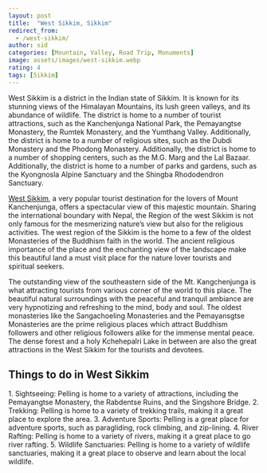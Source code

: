 ```yaml
---
layout: post
title:  "West Sikkim, Sikkim"
redirect_from:
  - /west-sikkim/
author: sid
categories: [Mountain, Valley, Road Trip, Monuments]
image: assets/images/west-sikkim.webp
rating: 4
tags: [Sikkim]
---
```

West Sikkim is a district in the Indian state of Sikkim. It is known for its stunning views of the Himalayan Mountains, its lush green valleys, and its abundance of wildlife. The district is home to a number of tourist attractions, such as the Kanchenjunga National Park, the Pemayangtse Monastery, the Rumtek Monastery, and the Yumthang Valley. Additionally, the district is home to a number of religious sites, such as the Dubdi Monastery and the Phodong Monastery. Additionally, the district is home to a number of shopping centers, such as the M.G. Marg and the Lal Bazaar. Additionally, the district is home to a number of parks and gardens, such as the Kyongnosla Alpine Sanctuary and the Shingba Rhododendron Sanctuary.

[West Sikkim](https://www.justwravel.com/package/Sikkim-Road-Trip), a very popular tourist destination for the lovers of Mount Kanchenjunga, offers a spectacular view of this majestic mountain. Sharing the international boundary with Nepal, the Region of the west Sikkim is not only famous for the mesmerizing nature’s view but also for the religious activities. The west region of the Sikkim is the home to a few of the oldest Monasteries of the Buddhism faith in the world. The ancient religious importance of the place and the enchanting view of the landscape make this beautiful land a must visit place for the nature lover tourists and spiritual seekers.

The outstanding view of the southeastern side of the Mt. Kangchenjunga is what attracting tourists from various corner of the world to this place. The beautiful natural surroundings with the peaceful and tranquil ambiance are very hypnotizing and refreshing to the mind, body and soul. The oldest monasteries like the Sangachoeling Monasteries and the Pemayansgtse Monasteries are the prime religious places which attract Buddhism followers and other religious followers alike for the immense mental peace. The dense forest and a holy Kchehepalri Lake in between are also the great attractions in the West Sikkim for the tourists and devotees.

<h2>Things to do in West Sikkim</h2>
1. Sightseeing: Pelling is home to a variety of attractions, including the Pemayangtse Monastery, the Rabdentse Ruins, and the Singshore Bridge.
2. Trekking: Pelling is home to a variety of trekking trails, making it a great place to explore the area.
3. Adventure Sports: Pelling is a great place for adventure sports, such as paragliding, rock climbing, and zip-lining.
4. River Rafting: Pelling is home to a variety of rivers, making it a great place to go river rafting.
5. Wildlife Sanctuaries: Pelling is home to a variety of wildlife sanctuaries, making it a great place to observe and learn about the local wildlife.


<div class="pa-carousel-widget" style="width:100%; height:480px; display:none;"
  data-link="https://www.justwravel.com/package/Sikkim-Road-Trip"
  data-title="West Sikkim, Sikkim"
  data-description="Mountain, Valley, Road Trip, Monuments, Ruins"
  data-delay="3">
  <object data="https://lh3.googleusercontent.com/1l9u4DLsQS0CB8fO5Wefm5x3scQrkMxJ1XAN_aRKfygg3R69HXMMxLLOpKOzjWOYQC3aTfftxIa8wdc8_5zLSQyU83XAX1vvEbAEbW5djOxC6ylCbQK9Yrb7geXNRkel2Zr1K_lzvt8=w960-rw-h720"></object>
  <object data="https://lh3.googleusercontent.com/nqIIBoXTfS9HerK-nKnIDGYHjKJYNMTplCs503ZYHT9DMXvfg-JSyaV69NIgOEZvvZNH0nFp-7BrMoC7xwViZQxplBHqiu8PF1JGTK6Jw30xKeRjRh7u_EuPGGbJpQ6SQ06usZ3cEA0=w960-rw-h720"></object>
  <object data="https://lh3.googleusercontent.com/L6QIyW40_lVTvEuabpOTxLlIx1aoGYWfZhOfCseaAV_IburziycjdIcwfCy03afOReO3B9K7Gq9yfDD10vpn9O632GARDoMBktvDINKJsQvd0g4eSqnHzK341WUrXkXZCo68t27Vzo8=w960-rw-h720"></object>
  <object data="https://lh3.googleusercontent.com/bzBy_qH5fQpt9ev_Y-73J6g5u5xD7f5HTdN3ebj6FYt1GZsLCz3ihwwX22vrZbNLMB03oC9piqesIQ076_lcLw5ZutwhlDvo0U4n1VcJIEVW935yd8zRnX8rIttA_zX3uqF-nwlAA3c=w960-rw-h720"></object>
  <object data="https://lh3.googleusercontent.com/JT9FFXyTa1z8DNPBxLcgC24sPjKuJBPU_Nsdo20yfvKHCLMp9vZ6sApevMQs5fwtkAs0v03VOnWRUm8ZqcvSZs63WDKbREtiuIPr1m7ByUn07BdI4_muYWj2GYWpJZYSWlq9b5z4nTM=w960-rw-h720"></object>
  <object data="https://lh3.googleusercontent.com/Ebl_2345OCWo8-dv_PvflKJxfQN4GJ1JGR4M4aXGM6TZdgJKdKpxKdonC9n1qB0pRBh4QhmK4nvMUFE2WkFfKeEs09J5BMedCUTbw1ipbPy5bFhq73XfC88aNiPIGN8erWotsdR-5yI=w960-rw-h720"></object>
  <object data="https://lh3.googleusercontent.com/Rdl7udf0WQxtJKbLTiQ_eDF62swrjYshyK85M-d6REmUiGjCcimks7w9ebC_e0fORtq_zMj3OXeeRZnPtyHo36oWP0Y0_8E4WuSr6cXIXIEIodF2Wv4NWhcj9HRlf7E77zSO-XNVo_c=w960-rw-h720"></object>
  <object data="https://lh3.googleusercontent.com/zdEkseDyTFQezNNOfGLv6qGTQMHZ6mNZONm4O15SKAAE3rwAGO8qwOtfIelR4DJBRvrLIDAK3Op_Cu-BFJVu8L8JoBmtgn5h4zG2xlOgJlWayWN0moeFTGtW76oQjVdCKebCuBTougg=w960-rw-h720"></object>
  <object data="https://lh3.googleusercontent.com/l_px0s--dBJgLUDLxrDdrxX8iAOR9cYsXSeDaWV2fTZHXfIXizoVovV9B8IkVQQXZ-VWrnLMOvZnWHnsFWzO-sjeWRYdZetFqeutBEQBzcOIPD-HH5KO3qeUAC3Ppriz6h7bSRHRxvs=w960-rw-h720"></object>
  <object data="https://lh3.googleusercontent.com/FN6nhQTqpub2fRue-xpFtc4V7JM4IYyjIddXyXA85uoyWSBNG8BDjtrEyj8PAJyKDpw3jZLS-KW8G-ZyntHNB24PzzLiRACozSvwTj4CAdFSb-1DbmLH_QgiztTg9ieOAAMHz-YAGh0=w960-rw-h720"></object>
  <object data="https://lh3.googleusercontent.com/pXnDLTuRUUl8z9ekblz6prL-P20pvWCr04hkU3p0qXXvE_r1AOFODZ-Dsvg6p5CejimUJDHZXnBS3Vpry3hGk93KS0m5RZZ_B02suAvZMLXrqE0DJ44MICzBn7S6X--0fPcHcpdgYSw=w960-rw-h720"></object>
  <object data="https://lh3.googleusercontent.com/WPofN4Y4kWPKkyxvba-K0Iz3zYvGdsohHEZwEur9VM0IPlGCHA5yqbHFVcO7FgZJhBZry3aMnFwQdOJOmSTX3mi1dPGOMyfIsVSDWIPF7k3_CtRyDK8df7JpQ2EjVvKPUpaIjoep4qo=w960-rw-h720"></object>
  <object data="https://lh3.googleusercontent.com/US-9nDoAIGBNwVJkWh0ZECLIe0TFiJQ7FxgVi7do7eDM17CYSH2LGbPwFP4Wsry27_ckFVxsekXyZ-eQpQCNb1kRXJdW9COR9mxCmiiya_Q9n2_wwMxRpWcn7SDaNPcw68espVEIQow=w960-rw-h720"></object>
  <object data="https://lh3.googleusercontent.com/-ClHlwq1EtxOBKAIqZWFDhwGiCIw_fuwnBR3tsIwB7GzLNvsIh2OFYmA8AbKR-IgK3N50CyJlVyrUK8vpxiH0dK0s1HQEourA9NqBj9NXmWFxnQklUtNQaq5mRHEXxrp7TUJUxDIP9M=w960-rw-h720"></object>
  <object data="https://lh3.googleusercontent.com/FULYKH4734cBlJTsI-S4GxhUNeYRVLChQe37D0fWDBkdRh9vWwLMsqrnz61o9LXbsOmGeTKOh6DiGN-PHBiqC2QxZLsAApQKYtfeEUHpEbfTsicXD20WoFsSajn7fuoUdmpjRxtVX78=w960-rw-h720"></object>
  <object data="https://lh3.googleusercontent.com/pro5d9rjyE4dHm9JK0aCaFo4BN5TasUgoVdv7oAHNMKCaqDMSTYFbh9I_aU7m0qOMhNd3Ck1kIFh-L6j3DpsWF8Q5OFXtDpi2eoCIRCgEWN0vmZztCmKoCeU-McEamQwtMF623mkZtM=w960-rw-h720"></object>
  <object data="https://lh3.googleusercontent.com/FStOeBfwhouidV1JIXmHciLtLlyglbqWLhOZebrMMUhPu6SacphKgJ8U4QOjaIDfOfyN-sm7CKDgdVDhuDvvpWKPftnUZxISxZwSvS3erAXHNKZzgEgTlix-QiS7GnORxAkRkG5L9SU=w960-rw-h720"></object>
  <object data="https://lh3.googleusercontent.com/4tK38n3sRRdhlyqhre-d5HTLj74hj0mNKNse6G4F5lNg-3CwD3bWoRrtsiVuI1werVwyHlkLtw7PQLPoCB4jc6Dl1ennI2t9n-WU3m2CCKrj5DV-hDo4NZ0eeKqxYN3LTK_AM5OSlTI=w960-rw-h720"></object>
  <object data="https://lh3.googleusercontent.com/We095RBmhH-_2PSHmovnsmHWebB8mjpmhpleVR_124tWDib9kRn6SyruApRdZOWqzG3-N8cDpgLK91JeQ6RNhFmomj8TpwWhJpQhxkOV2qxMj7Z90k7LxgQUZvaNhT_CdopAsFLTLs8=w960-rw-h720"></object>
  <object data="https://lh3.googleusercontent.com/fgcIYchikM368b-zjtgT56S1MMdbL5x_fIPG5W5F0o63jKM6ckvgsi-MQKqlEDdUa1F6HygxfG23nZk_FrDD-Ug5eN8Piql9hyA2Q4jti0u6wadhGuZPSXXSZ7uwmv9HUOjybLh42Ug=w960-rw-h720"></object>
  <object data="https://lh3.googleusercontent.com/1jerBcd-VcZgw2o5SiHUzUe4v0m8iLuYrlZ_24nKBo-3uMuERyfJ31NlcpMlKfS9M-ZL0Tus3GrOrmoFIbtHnIm8LwySNp3Z9G3ZBGnBqduneSpRK1klj4DtUcnlUcaKKwSRy1V04p4=w960-rw-h720"></object>
  <object data="https://lh3.googleusercontent.com/o0LOjwriQTpChAkdo1DghqYyaxSNEcREwthVj2t_5O65lWvPE5MlHtstzBuQuxccyAsZaGfHyqvBusUJ8EpV5N2HB4X00dTMee8elebOwOOmzNONcPHV8jvaG7vdM5DehlKJTqpqU28=w960-rw-h720"></object>
  <object data="https://lh3.googleusercontent.com/jtHLMrOqmAQLj4e74oNfUDr7501lbkCzsOy-4DQbU60T4bmbCsHhIWAwAktj6kznvque3FoVrkAgRqZfliyEZ2MLz5i7c8DQBI768OnpKUOToe9F83NVQ3uKicDEd-L7y0HgHTYHNdQ=w960-rw-h720"></object>
  <object data="https://lh3.googleusercontent.com/vSx-Tu4klS_Ty29MrBYmc-qgtzGMMuJbJTvCzD_-rMY9Rhfy4r645Iv9jgZ3Y9BhUegSu4ON6Ee2QaY9j_YuZuWTwf7lID8c7qrY54WUGBrmoFlEOV_IVZDmsKey2HxV6rX77MTlnas=w960-rw-h720"></object>
  <object data="https://lh3.googleusercontent.com/vyzoNyNIrEETCLBtcYV5RpNXL1j03-h7mE0k0ynPvWwcpxm7rO_S8e3jooRfHmAgVdOMBQ1XYycwjCQYOq3vgf1Ul4eX-vZ397t70oIv6PFysOVEoiAM1gK-8HnIvTXAe2tp0pHsRA4=w960-rw-h720"></object>
  <object data="https://lh3.googleusercontent.com/GmXT7DwsYqEBBRE3vrB94Lp_JOsuT1JbQeEWDcurdo3vk2pr9lf5uva19we2FsaympG9UG_ZZzixNv45GTEv5KIbjrAv7xqAJcBRdbDkRNmEJSnjMho8YPBaV6DgfdR-ZBUtsPqjMvE=w960-rw-h720"></object>
  <object data="https://lh3.googleusercontent.com/0HmGv8oa5b4-ULTZpWRoCqF9CHtjhmHQW0A9moolRGLOOMO_KL1yhbYf8WjWWrRjKGbkDbGMxOXLQ3R_Bzvp3caj92VzZmJHy0aOdBseojsxfV15sd3jFK_eH2hwi3RNlvZCRwgCiko=w960-rw-h720"></object>
  <object data="https://lh3.googleusercontent.com/Ra8F0Heh1sisiSruiKOeRj3kSDKiFfYkcGhBg_mNmHb02XcpcItkYhKyQz5Gv-7yGcfJogIFwlLxZxJtjWHS76m9bB6bc0-k8dVd8b9ODewJqsoXM4WxaYLpXZwniRr_WwBSDj9INjY=w960-rw-h720"></object>
  <object data="https://lh3.googleusercontent.com/cT8JoafEdx6Fh003HQ0X1EGLTvhWE9JVDJNb1yZ1bCSc4BwJgTmxm9JJ7jsT5b61f1JMPhq4odI97GoyZ0LPNzAYjjSvjLHNuOkGgmzl-dvaDYyUBaXtDn-UnJjpwm0ld_lrSiaVCD4=w960-rw-h720"></object>
  <object data="https://lh3.googleusercontent.com/RiDplYtKyXJXSWHT2DI5RGB11RWTXX9N4KdQY3QSwqfIs5KbJgwAaO0lF_O7DigU4N4W-jED6YqyVbwklBwGYlDjGaq36LyqajHij1lZ8Nsf1c8g-blUKRP16QyFkI5L0u_xG0nOQoQ=w960-rw-h720"></object>
  <object data="https://lh3.googleusercontent.com/CfnDokQYXN93s1aTnjL116IKEx9MNhW48_lJOHnvTXKsDrkWB9VRT91j_rtctsfevDzu6DOwi-kw_NuM7Neq8q0HEYIvqELnluU3FhMAO9ypz8ohBzorQ4DxdAnZRj49bevyz3t1gDE=w960-rw-h720"></object>
  <object data="https://lh3.googleusercontent.com/fEXzlljjCJX_NcQGoTOgkcL2QO-2ubrP8ctEbacIXjLyAq-yxL177vXBRZBi2FWVsIfsKmVPoApRhvdQLKNW2uOb0x1Nnu32_w5aHoAEP_zvMNJ5_jTm_zu6WOMLnlT6EjkCYyUCiao=w960-rw-h720"></object>
  <object data="https://lh3.googleusercontent.com/Xo_y9B7nYO8CIfGghTn3TFVTOlobpwtf7KopO5lbCaR92nkTdYOc8Yn9ELJ7zlu64tMUrUWEasyQiMexcppf0qihwGXciR7O0usnZjKnYm3j5Bl1SwKaBdh0Nrqu7kKN96ZS-m_ZKqw=w960-rw-h720"></object>
  <object data="https://lh3.googleusercontent.com/Py_XY9n-ywf9TRUlOcpefrMclu1p92JNTxixBQ9K8QH70-t-D0yNVO81ibVJfN3e8UMZox-q99sWOHiN8_baXTtn1sXcsRAkPTPVtnkzELAxLuOeMSGz1gBuKcZgp7QiuD2SuS14boI=w960-rw-h720"></object>
  <object data="https://lh3.googleusercontent.com/rtZoUgZFz61RM5iosojbpWDgHhSvODzKK8Tyv-JHiBtF-ByhDGgN6YHEYUbGbnIXCOPkf6wGSmwc9SCOBNHF1qSlpFtnNo92R_oo9Y5GhlRLcuwXXUeMfmn5bQvOwF8bFao6mTqhEw8=w960-rw-h720"></object>
  <object data="https://lh3.googleusercontent.com/GxyWyROYDF73qJLahTAJetq4Y0zfmKbYO2nPoLa-uvJj6KFJbrw1YA6TnSe3YZ5pT2wHh1XOgXup5cAsqTEHsjuu4v1HQGFRxcNmut4me57anQcKiJ14iGhdFJXl8CmjJMA9gvQhgUY=w960-rw-h720"></object>
  <object data="https://lh3.googleusercontent.com/7Gwk-I4y-x2t-tlrjlmHrvLXUD5ushOLK6z7myxO-bKKUuS-0GiGRIT8RRwGUM67okLn0MWx3dJpOdQrWipytoZDJRw1X-DcQeS-fuGI1knaVg6632Oj6oirJ45gjShmLDnKvLdaOcU=w960-rw-h720"></object>
  <object data="https://lh3.googleusercontent.com/aVrzyhlpCRQPgYGV7Nq7iBWfT-Sw4X3LG6vzbXkVm1yQq_fdqYzvNgm8YgDeyB04-bLIL0dcK5Imqn2cduBk-yo4FpVJo2_T9jlAkcYiBw6Yg4he0ct6IAUb7GX2ymNXeC_3ozeCfF4=w960-rw-h720"></object>
  <object data="https://lh3.googleusercontent.com/VejsDjNu_0CLQLzYWGVLZomBqM_MG07Lb0gcYW3jiLYxliiQaRhhQYJ6_E4OhhbIJlFQapFVC1rGaJITPOBGVqVV5fAQJpCPkxT9P1qaxZ9n5V5vNqDMOvqUpJyjFh0kBJREeBpr7KI=w960-rw-h720"></object>
  <object data="https://lh3.googleusercontent.com/EaXZPTNVR0VFWPEB3aB2Kv1Kf0aPdt5k7Z7C1EA19RsUr63-N5D1d1S7DKE8ZHDnNIj2VZN1v8tR9iRmoCpLWtyNwPQI1n4j--kq10WIjwnprx9n91VTbclkp-6g8S9GxcwJdVz-wnM=w960-rw-h720"></object>
  <object data="https://lh3.googleusercontent.com/MGs2P42Dgez1FsxH-D5L_C6skn9sklEu6ZRpvSu26b3875OTPUWrJjsuq3KFje7Y97HpK6k1YhTGs4jKhh60jsLgtONLDFfWVafcjVoOPWaDBFrTxK7fdzH7aPuGwysZOoSupWJ0xGo=w960-rw-h720"></object>
  <object data="https://lh3.googleusercontent.com/ROdnI3lK7WY8N49Kn29_qfQn3vlcxl5emYFBcOMBrv7tVniI1k8Q3smIaV8v79vgFAHulUH2W_rwUPnOzqV33TR2_rW9TdzGlvRHsNIeMsyOscFoKOTxvQQtRs2hupQvoMhUDYDp6L0=w960-rw-h720"></object>
  <object data="https://lh3.googleusercontent.com/_9bUvKLBBCVQhlTuUT1VIrLPCoHzVj1xxZeBjzMKxUoBU2QGGM7g1KtbB2ZlqYcJf8RshWDBQ3Qs-D4SXN3lt5Jr7JOt3Iofa36OTSAlCoVxULMRswZXIu6O8oZO9zvZFllC_xq4qd0=w960-rw-h720"></object>
  <object data="https://lh3.googleusercontent.com/ybQRti4NSF_Rv11j9bu_ck_I0yOLm2Ph0G8TGRYva7E6_bG3IhiFzdFT6SJrCYKcm1vNtKbGXCNDA3mb5xPwth_-dgNWb_jQ2ks8e1aqtHbaMoN7G9_4eijGtir8X2321cm_VFZ8zMM=w960-rw-h720"></object>
  <object data="https://lh3.googleusercontent.com/zxOsnXXq9NT07dGUBNjp0m_QBCoNnHswUh70rN6ArWuxjcnMBpirE83Vc_ukFjkV3yxj4Jo5JR8oaA6uscxYjy1h1n_LJlaZyVvBxUW94U2EhlMp7GsOTtnH0-n92aAzCce4-j6v4BY=w960-rw-h720"></object>
  <object data="https://lh3.googleusercontent.com/lvx2nnlqjU8x00HA0K6Uji1hvQHj3ETNy5DArY90lLIR8WTdxxTl_ACQglH15BM-iIs51JOBRr0QnptYLnP3Ut1GKx83vR2ayYOrcoP__Z4OqrmmXEieha2jzAb9UFX7Jyq-dLVUt_U=w960-rw-h720"></object>
  <object data="https://lh3.googleusercontent.com/93WimZvl-9qrzXMz4Z357o2raKOdYilOHBzP1iYRsQeLE2kc7-MTy1CLa36R1AwjiwzbnqMmBlplh6EJAQmvyXxMX3ZMMZNJwH6Xlo4k0QHX6Xmo1DsIC5Yop6N2ytIDm-u6zZs6KH4=w960-rw-h720"></object>
  <object data="https://lh3.googleusercontent.com/XwOE7g3dJvz62zgX0XkE2PdX-S81aEHzBuT9n1o40gpJZ_JyHkzPwmURBn-B_WUbFqjIu0_C2-2dYQ84Yb86zb8wKEae-sCFfavhomUWx5TD0H9vWsjKYqTedBY8R20XibtXdJxa0c8=w960-rw-h720"></object>
</div>
